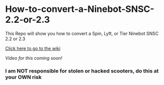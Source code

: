 # How-to-convert-a-Ninebot-SNSC-2.2-or-2.3
This Repo will show you how to convert a Spin, Lyft, or Tier Ninebot SNSC 2.2 or 2.3

[Click here to go to the wiki](https://github.com/Yadefaulty/How-to-convert-a-Ninebot-SNSC-2.2-or-2.3/wiki)

_Video for this coming soon!_

### **I am NOT responsible for stolen or hacked scooters, do this at your OWN risk**
